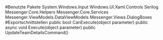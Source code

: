#Benutzte Pakete
System.Windows.Input
Windows.UI.Xaml.Controls
Serilog
Messenger.Core.Helpers
Messenger.Core.Services
Messenger.ViewModels.DataViewModels
Messenger.Views.DialogBoxes
#Exportschnittstellen
public bool CanExecute(object parameter)
public async void Execute(object parameter)
public UpdateTeamDetailsCommand()
